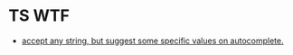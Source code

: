 # TS WTF
- [accept any string, but suggest some specific values on autocomplete.](https://twitter.com/diegohaz/status/1524257274012876801)
